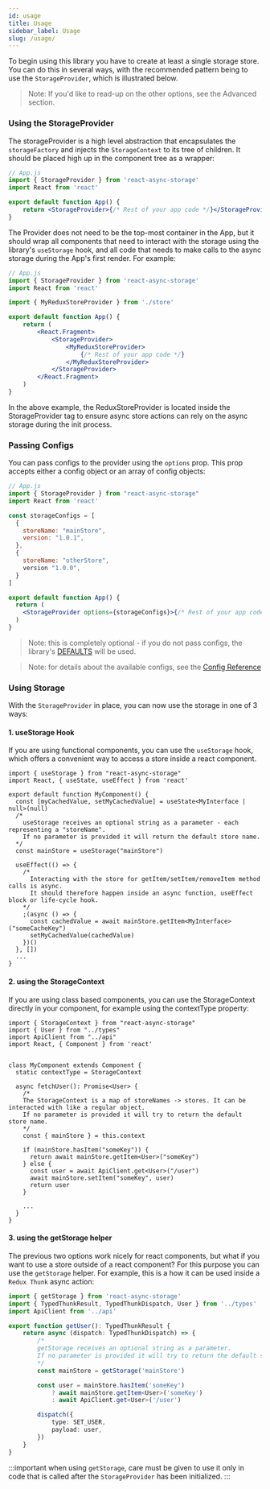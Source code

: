 ```yaml
---
id: usage
title: Usage
sidebar_label: Usage
slug: /usage/
---
```


To begin using this library you have to create at least a single storage store. You can do this in several ways, with the recommended pattern being to use the `StorageProvider`, which is illustrated below.

> Note: If you'd like to read-up on the other options, see the Advanced section.

### Using the StorageProvider

The storageProvider is a high level abstraction that encapsulates the `storageFactory` and injects the `StorageContext` to its tree of children. It should be placed high up in the component tree as a wrapper:

```jsx
// App.js
import { StorageProvider } from 'react-async-storage'
import React from 'react'

export default function App() {
    return <StorageProvider>{/* Rest of your app code */}</StorageProvider>
}
```

The Provider does not need to be the top-most container in the App, but it should wrap all components that need to interact with the storage using the library's `useStorage` hook, and all code that needs to make calls to the async storage during the App's first render. For example:

```jsx
// App.js
import { StorageProvider } from 'react-async-storage'
import React from 'react'

import { MyReduxStoreProvider } from './store'

export default function App() {
    return (
        <React.Fragment>
            <StorageProvider>
                <MyReduxStoreProvider>
                    {/* Rest of your app code */}
                </MyReduxStoreProvider>
            </StorageProvider>
        </React.Fragment>
    )
}
```

In the above example, the ReduxStoreProvider is located inside the StorageProvider tag to ensure async store actions can rely on the async storage during the init process.

### Passing Configs

You can pass configs to the provider using the `options` prop. This prop accepts either a config object or an array of config objects:

```jsx
// App.js
import { StorageProvider } from "react-async-storage"
import React from 'react'

const storageConfigs = [
  {
    storeName: "mainStore",
    version: "1.0.1",
  },
  {
    storeName: "otherStore",
    version "1.0.0",
  }
]

export default function App() {
  return (
    <StorageProvider options={storageConfigs}>{/* Rest of your app code */}</StorageProvider>
  )
}
```

> Note: this is completely optional - if you do not pass configs, the library's [DEFAULTS]() will be used.

> Note: for details about the available configs, see the [Config Reference]()

### Using Storage

With the `StorageProvider` in place, you can now use the storage in one of 3 ways:

#### 1. useStorage Hook

If you are using functional components, you can use the `useStorage` hook, which offers a convenient way to access a store inside a react component.

```tsx
import { useStorage } from "react-async-storage"
import React, { useState, useEffect } from 'react'

export default function MyComponent() {
  const [myCachedValue, setMyCachedValue] = useState<MyInterface | null>(null)
  /*
    useStorage receives an optional string as a parameter - each representing a "storeName".
    If no parameter is provided it will return the default store name.
  */
  const mainStore = useStorage("mainStore")

  useEffect(() => {
    /*
      Interacting with the store for getItem/setItem/removeItem method calls is async.
      It should therefore happen inside an async function, useEffect block or life-cycle hook.
    */
    ;(async () => {
      const cachedValue = await mainStore.getItem<MyInterface>("someCacheKey")
      setMyCachedValue(cachedValue)
    })()
  }, [])
  ...
}
```

#### 2. using the StorageContext

If you are using class based components, you can use the StorageContext directly in your component, for example using the contextType property:

```tsx
import { StorageContext } from "react-async-storage"
import { User } from "../types"
import ApiClient from "../api"
import React, { Component } from 'react'


class MyComponent extends Component {
  static contextType = StorageContext

  async fetchUser(): Promise<User> {
    /*
    The StorageContext is a map of storeNames -> stores. It can be interacted with like a regular object.
    If no parameter is provided it will try to return the default store name.
    */
    const { mainStore } = this.context

    if (mainStore.hasItem("someKey")) {
      return await mainStore.getItem<User>("someKey")
    } else {
      const user = await ApiClient.get<User>("/user")
      await mainStore.setItem("someKey", user)
      return user
    }

    ...
  }
}
```

#### 3. using the getStorage helper

The previous two options work nicely for react components, but what if you want to use a store outside of a react component? For this purpose you can use the `getStorage` helper. For example, this is a how it can be used inside a `Redux Thunk` async action:

```ts
import { getStorage } from 'react-async-storage'
import { TypedThunkResult, TypedThunkDispatch, User } from '../types'
import ApiClient from '../api'

export function getUser(): TypedThunkResult {
    return async (dispatch: TypedThunkDispatch) => {
        /*
        getStorage receives an optional string as a parameter.
        If no parameter is provided it will try to return the default store name.
        */
        const mainStore = getStorage('mainStore')

        const user = mainStore.hasItem('someKey')
            ? await mainStore.getItem<User>('someKey')
            : await ApiClient.get<User>('/user')

        dispatch({
            type: SET_USER,
            payload: user,
        })
    }
}
```

:::important when using `getStorage`, care must be given to use it only in code that is called after the `StorageProvider` has been initialized.
:::
